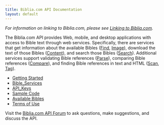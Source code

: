 ```yaml
---
title: Biblia.com API Documentation
layout: default
---
```


*For information on linking to Biblia.com, please see [Linking to Biblia.com](Linking_to_Biblia.com).*

The Biblia.com API provides Web, mobile, and desktop applications with access to Bible text through web services. Specifically, there are services that get information about the available Bibles ([Find](Bible_Find), [Image](Bible_Image)), download the text of those Bibles ([Content](Bible_Content)), and search those Bibles ([Search](Bible_Search)). Additional services support validating Bible references ([Parse](Bible_Parse)), comparing Bible references ([Compare](Bible_Compare)), and finding Bible references in text and HTML ([Scan](Bible_Scan), [Tag](Bible_Tag)).

* [Getting Started](Getting_Started)
* [Bible_Services](Bible_Services)
* [API_Keys](API_Keys)
* [Sample Code](Samples)
* [Available Bibles](Available_Bibles)
* [Terms of Use](Terms_of_Use)

Visit the [Biblia.com API Forum](https://community.logos.com/forums/81.aspx) to ask questions, make suggestions, and discuss the API.
